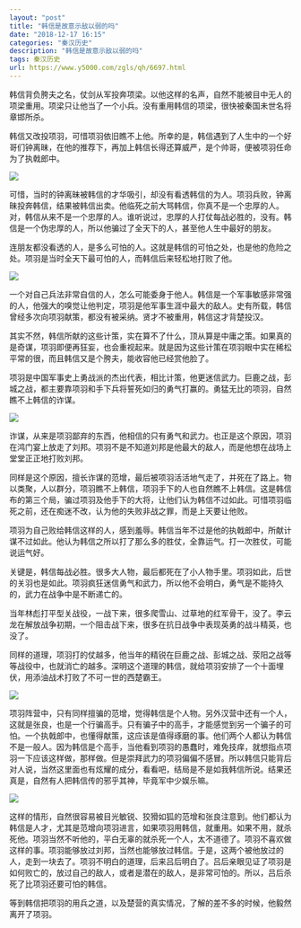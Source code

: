 ```yaml
---
layout: "post"
title: "韩信是故意示敌以弱的吗"
date: "2018-12-17 16:15"
categories: "秦汉历史"
description: "韩信是故意示敌以弱的吗"
tags: 秦汉历史
url: https://www.y5000.com/zgls/qh/6697.html
---
```






韩信背负胯夫之名，仗剑从军投奔项梁。以他这样的名声，自然不能被目中无人的项梁重用。项梁只让他当了一个小兵。没有重用韩信的项梁，很快被秦国未世名将章邯所杀。

韩信又改投项羽，可惜项羽依旧瞧不上他。所幸的是，韩信遇到了人生中的一个好哥们钟离昧，在他的推荐下，再加上韩信长得还算威严，是个帅哥，便被项羽任命为了执戟郎中。

![](https://img.y5000.com/uploads/allimg/161207/8-16120G42953A3.jpg)

可惜，当时的钟离昧被韩信的才华吸引，却没有看透韩信的为人。项羽兵败，钟离昧投奔韩信，结果被韩信出卖。他临死之前大骂韩信，你真不是一个忠厚的人。对，韩信从来不是一个忠厚的人。谁听说过，忠厚的人打仗每战必胜的，没有。韩信是一个伪忠厚的人，所以他骗过了全天下的人，甚至他人生中最好的朋友。

连朋友都没看透的人，是多么可怕的人。这就是韩信的可怕之处，也是他的危险之处。项羽是当时全天下最可怕的人，而韩信后来轻松地打败了他。

![](https://img.y5000.com/uploads/allimg/161207/8-16120G43001143.jpg)

一个对自己兵法非常自信的人，怎么可能委身于他人。韩信是一个军事敏感非常强的人，他强大的嗅觉让他判定，项羽是他军事生涯中最大的敌人。史有所载，韩信曾经多次向项羽献策，都没有被采纳。贤才不被重用，韩信这才背楚投汉。

其实不然，韩信所献的这些计策，实在算不了什么，顶从算是中庸之策。如果真的是奇谋，项羽即便再狂妄，也会重视起来。就是因为这些计策在项羽眼中实在稀松平常的很，而且韩信又是个胯夫，能收容他已经赏他脸了。

项羽是中国军事史上勇战派的杰出代表，相比计策，他更迷信武力。巨鹿之战，彭城之战，都主要靠项羽和手下兵将誓死如归的勇气打赢的。勇猛无比的项羽，自然瞧不上韩信的诈谋。

![](https://img.y5000.com/uploads/allimg/161207/8-16120G430143S.jpg)

诈谋，从来是项羽鄙弃的东西，他相信的只有勇气和武力。也正是这个原因，项羽在鸿门宴上放走了刘邦。项羽不是不知道刘邦是他最大的敌人，而是他想在战场上堂堂正正地打败刘邦。

同样是这个原因，擅长诈谋的范增，最后被项羽活活地气走了，并死在了路上。物以类聚，人以群分，项羽瞧不上韩信，项羽手下的人也自然瞧不上韩信。这是韩信布的第三个局，骗过项羽及他手下的大将，让他们认为韩信不过如此。可惜项羽临死之前，还在痴迷不改，认为他的失败非战之罪，而是上天要让他败。

项羽为自己败给韩信这样的人，感到羞辱。韩信当年不过是他的执戟郎中，所献计谋不过如此。他认为韩信之所以打了那么多的胜仗，全靠运气。打一次胜仗，可能说运气好。

关键是，韩信每战必胜。很多大人物，最后都死在了小人物手里。项羽如此，后世的关羽也是如此。项羽疯狂迷信勇气和武力，所以他不会明白，勇气是不能持久的，武力在战争中是不断递亡的。

当年林彪打平型关战役，一战下来，很多爬雪山、过草地的红军骨干，没了。李云龙在解放战争初期，一个阻击战下来，很多在抗日战争中表现英勇的战斗精英，也没了。

同样的道理，项羽打的仗越多，他当年的精锐在巨鹿之战、彭城之战、荥阳之战等等战役中，也就消亡的越多。深明这个道理的韩信，就给项羽安排了一个十面埋伏，用添油战术打败了不可一世的西楚霸王。

![](https://img.y5000.com/uploads/allimg/161207/8-16120G43035G7.jpg)

项羽阵营中，只有同样擅骗的范增，觉得韩信是个人物。另外汉营中还有一个人，这就是张良，也是一个行骗高手。只有骗子中的高手，才能感觉到另一个骗子的可怕。一个执戟郎中，也懂得献策，这应该是值得琢磨的事。他们两个人都认为韩信不是一般人。因为韩信是个高手，当他看到项羽的愚蠢时，难免技痒，就想指点项羽一下应该这样做，那样做。但是崇拜武力的项羽偏偏不感冒。所以韩信只能背后对人说，当然这里面也有炫耀的成分，看看吧，结局是不是如我韩信所说。结果还真是，自然有人把韩信传的邪乎其神，毕竟军中少娱乐嘛。

![](https://img.y5000.com/uploads/allimg/161207/8-16120G4304M38.jpg)

这样的情形，自然很容易被目光敏锐、狡猾如狐的范增和张良注意到。他们都认为韩信是人才，尤其是范增向项羽进言，如果项羽用韩信，就重用。如果不用，就杀死他。项羽当然不听他的，平白无辜的就杀死一个人，太不道德了。项羽不喜欢做这样的事。项羽能够放过刘邦，当然也能够放过韩信。于是，这两个被他放过的人，走到一块去了。项羽不明白的道理，后来吕后明白了。吕后亲眼见证了项羽是如何败亡的，放过自己的敌人，或者是潜在的敌人，是非常可怕的。所以，吕后杀死了比项羽还要可怕的韩信。

等到韩信把项羽的用兵之道，以及楚营的真实情况，了解的差不多的时候，他毅然离开了项羽。
